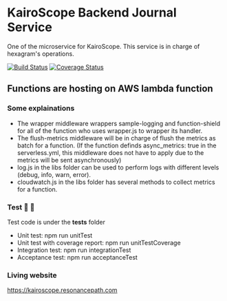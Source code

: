 # KairoScope Backend Journal Service

One of the microservice for KairoScope. This service is in charge of hexagram's operations.

[![Build Status](https://travis-ci.org/PengWang0316/KairoScope-Backend-Hexagram.svg?branch=master)](https://travis-ci.org/PengWang0316/KairoScope-Backend-Hexagram) [![Coverage Status](https://coveralls.io/repos/github/PengWang0316/KairoScope-Backend-Hexagram/badge.svg?branch=master)](https://coveralls.io/github/PengWang0316/KairoScope-Backend-Hexagram?branch=master)

## Functions are hosting on AWS lambda function

### Some explainations

- The wrapper middleware wrappers sample-logging and function-shield for all of the function who uses wrapper.js to wrapper its handler.
- The flush-metrics middleware will be in charge of flush the metrics as batch for a function. (If the function definds async_metrics: true in the serverless.yml, this middleware does not have to apply due to the metrics will be sent asynchronously)
- log.js in the libs folder can be used to perform logs with different levels (debug, info, warn, error).
- cloudwatch.js in the libs folder has several methods to collect metrics for a function.

### Test :tada: :tada:

Test code is under the __tests__ folder
- Unit test: npm run unitTest
- Unit test with coverage report: npm run unitTestCoverage
- Integration test: npm run integrationTest
- Acceptance test: npm run acceptanceTest

### Living website
https://kairoscope.resonancepath.com
